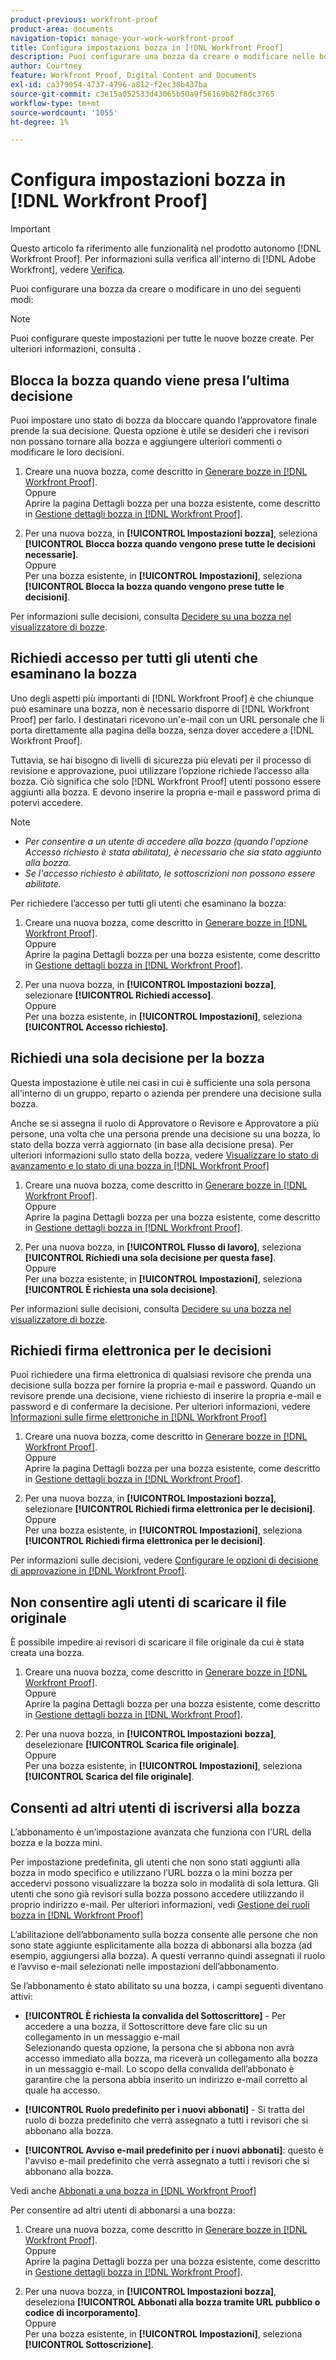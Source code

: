 ```yaml
---
product-previous: workfront-proof
product-area: documents
navigation-topic: manage-your-work-workfront-proof
title: Configura impostazioni bozza in [!DNL Workfront Proof]
description: Puoi configurare una bozza da creare o modificare nelle bozze.
author: Courtney
feature: Workfront Proof, Digital Content and Documents
exl-id: ca379054-4737-4796-a812-f2ec38b437ba
source-git-commit: c3e15a052533d43065b50a9f56169b82f8dc3765
workflow-type: tm+mt
source-wordcount: '1055'
ht-degree: 1%

---
```


# Configura impostazioni bozza in [!DNL Workfront Proof]

>[!IMPORTANT]
>
>Questo articolo fa riferimento alle funzionalità nel prodotto autonomo [!DNL Workfront Proof]. Per informazioni sulla verifica all&#39;interno di [!DNL Adobe Workfront], vedere [Verifica](../../../review-and-approve-work/proofing/proofing.md).

Puoi configurare una bozza da creare o modificare in uno dei seguenti modi:

>[!NOTE]
>
>Puoi configurare queste impostazioni per tutte le nuove bozze create. Per ulteriori informazioni, consulta .

## Blocca la bozza quando viene presa l’ultima decisione

Puoi impostare uno stato di bozza da bloccare quando l’approvatore finale prende la sua decisione. Questa opzione è utile se desideri che i revisori non possano tornare alla bozza e aggiungere ulteriori commenti o modificare le loro decisioni.

1. Creare una nuova bozza, come descritto in [Generare bozze in [!DNL Workfront Proof]](../../../workfront-proof/wp-work-proofsfiles/create-proofs-and-files/generate-proofs.md).\
   Oppure\
   Aprire la pagina Dettagli bozza per una bozza esistente, come descritto in [Gestione dettagli bozza in [!DNL Workfront Proof]](../../../workfront-proof/wp-work-proofsfiles/manage-your-work/manage-proof-details.md).

1. Per una nuova bozza, in **[!UICONTROL Impostazioni bozza]**, seleziona **[!UICONTROL Blocca bozza quando vengono prese tutte le decisioni necessarie]**.\
   Oppure\
   Per una bozza esistente, in **[!UICONTROL Impostazioni]**, seleziona **[!UICONTROL Blocca la bozza quando vengono prese tutte le decisioni]**.

Per informazioni sulle decisioni, consulta [Decidere su una bozza nel visualizzatore di bozze](../../../review-and-approve-work/proofing/reviewing-proofs-within-workfront/make-a-decision-on-a-proof/make-decisions-on-proof.md).

## Richiedi accesso per tutti gli utenti che esaminano la bozza

Uno degli aspetti più importanti di [!DNL Workfront Proof] è che chiunque può esaminare una bozza, non è necessario disporre di [!DNL Workfront Proof] per farlo. I destinatari ricevono un&#39;e-mail con un URL personale che li porta direttamente alla pagina della bozza, senza dover accedere a [!DNL Workfront Proof].

Tuttavia, se hai bisogno di livelli di sicurezza più elevati per il processo di revisione e approvazione, puoi utilizzare l’opzione richiede l’accesso alla bozza. Ciò significa che solo [!DNL Workfront Proof] utenti possono essere aggiunti alla bozza. E devono inserire la propria e-mail e password prima di potervi accedere.

>[!NOTE]
>
>* *Per consentire a un utente di accedere alla bozza (quando l&#39;opzione Accesso richiesto è stata abilitata), è necessario che sia stato aggiunto alla bozza.*
>* *Se l&#39;accesso richiesto è abilitato, le sottoscrizioni non possono essere abilitate.*

Per richiedere l’accesso per tutti gli utenti che esaminano la bozza:

1. Creare una nuova bozza, come descritto in [Generare bozze in [!DNL Workfront Proof]](../../../workfront-proof/wp-work-proofsfiles/create-proofs-and-files/generate-proofs.md).\
   Oppure\
   Aprire la pagina Dettagli bozza per una bozza esistente, come descritto in [Gestione dettagli bozza in [!DNL Workfront Proof]](../../../workfront-proof/wp-work-proofsfiles/manage-your-work/manage-proof-details.md).

1. Per una nuova bozza, in **[!UICONTROL Impostazioni bozza]**, selezionare **[!UICONTROL Richiedi accesso]**.\
   Oppure\
   Per una bozza esistente, in **[!UICONTROL Impostazioni]**, seleziona **[!UICONTROL Accesso richiesto]**.

## Richiedi una sola decisione per la bozza

Questa impostazione è utile nei casi in cui è sufficiente una sola persona all&#39;interno di un gruppo, reparto o azienda per prendere una decisione sulla bozza.

Anche se si assegna il ruolo di Approvatore o Revisore e Approvatore a più persone, una volta che una persona prende una decisione su una bozza, lo stato della bozza verrà aggiornato (in base alla decisione presa). Per ulteriori informazioni sullo stato della bozza, vedere [Visualizzare lo stato di avanzamento e lo stato di una bozza in [!DNL Workfront Proof]](../../../workfront-proof/wp-work-proofsfiles/manage-your-work/view-progress-and-status-of-proof.md)

1. Creare una nuova bozza, come descritto in [Generare bozze in [!DNL Workfront Proof]](../../../workfront-proof/wp-work-proofsfiles/create-proofs-and-files/generate-proofs.md).\
   Oppure\
   Aprire la pagina Dettagli bozza per una bozza esistente, come descritto in [Gestione dettagli bozza in [!DNL Workfront Proof]](../../../workfront-proof/wp-work-proofsfiles/manage-your-work/manage-proof-details.md).

1. Per una nuova bozza, in **[!UICONTROL Flusso di lavoro]**, seleziona **[!UICONTROL Richiedi una sola decisione per questa fase]**.\
   Oppure\
   Per una bozza esistente, in **[!UICONTROL Impostazioni]**, seleziona **[!UICONTROL È richiesta una sola decisione]**.

Per informazioni sulle decisioni, consulta [Decidere su una bozza nel visualizzatore di bozze](../../../review-and-approve-work/proofing/reviewing-proofs-within-workfront/make-a-decision-on-a-proof/make-decisions-on-proof.md#making-a-decision-on-a-proof).

## Richiedi firma elettronica per le decisioni

Puoi richiedere una firma elettronica di qualsiasi revisore che prenda una decisione sulla bozza per fornire la propria e-mail e password. Quando un revisore prende una decisione, viene richiesto di inserire la propria e-mail e password e di confermare la decisione. Per ulteriori informazioni, vedere [Informazioni sulle firme elettroniche in [!DNL Workfront Proof]](../../../workfront-proof/wp-acct-admin/managing-security/electronic-sigs-in-wp.md)

1. Creare una nuova bozza, come descritto in [Generare bozze in [!DNL Workfront Proof]](../../../workfront-proof/wp-work-proofsfiles/create-proofs-and-files/generate-proofs.md).\
   Oppure\
   Aprire la pagina Dettagli bozza per una bozza esistente, come descritto in [Gestione dettagli bozza in [!DNL Workfront Proof]](../../../workfront-proof/wp-work-proofsfiles/manage-your-work/manage-proof-details.md).

1. Per una nuova bozza, in **[!UICONTROL Impostazioni bozza]**, selezionare **[!UICONTROL Richiedi firma elettronica per le decisioni]**.\
   Oppure\
   Per una bozza esistente, in **[!UICONTROL Impostazioni]**, seleziona **[!UICONTROL Richiedi firma elettronica per le decisioni]**.

Per informazioni sulle decisioni, vedere [Configurare le opzioni di decisione di approvazione in [!DNL Workfront Proof]](../../../workfront-proof/wp-acct-admin/account-settings/configure-approval-decision-in-wp.md).

## Non consentire agli utenti di scaricare il file originale

È possibile impedire ai revisori di scaricare il file originale da cui è stata creata una bozza.

1. Creare una nuova bozza, come descritto in [Generare bozze in [!DNL Workfront Proof]](../../../workfront-proof/wp-work-proofsfiles/create-proofs-and-files/generate-proofs.md).\
   Oppure\
   Aprire la pagina Dettagli bozza per una bozza esistente, come descritto in [Gestione dettagli bozza in [!DNL Workfront Proof]](../../../workfront-proof/wp-work-proofsfiles/manage-your-work/manage-proof-details.md).

1. Per una nuova bozza, in **[!UICONTROL Impostazioni bozza]**, deselezionare **[!UICONTROL Scarica file originale]**.\
   Oppure\
   Per una bozza esistente, in **[!UICONTROL Impostazioni]**, seleziona **[!UICONTROL Scarica del file originale]**.

## Consenti ad altri utenti di iscriversi alla bozza

L’abbonamento è un’impostazione avanzata che funziona con l’URL della bozza e la bozza mini.

Per impostazione predefinita, gli utenti che non sono stati aggiunti alla bozza in modo specifico e utilizzano l’URL bozza o la mini bozza per accedervi possono visualizzare la bozza solo in modalità di sola lettura. Gli utenti che sono già revisori sulla bozza possono accedere utilizzando il proprio indirizzo e-mail. Per ulteriori informazioni, vedi [Gestione dei ruoli bozza in [!DNL Workfront Proof]](../../../workfront-proof/wp-work-proofsfiles/share-proofs-and-files/manage-proof-roles.md)

L’abilitazione dell’abbonamento sulla bozza consente alle persone che non sono state aggiunte esplicitamente alla bozza di abbonarsi alla bozza (ad esempio, aggiungersi alla bozza). A questi verranno quindi assegnati il ruolo e l’avviso e-mail selezionati nelle impostazioni dell’abbonamento.

Se l’abbonamento è stato abilitato su una bozza, i campi seguenti diventano attivi:

* **[!UICONTROL È richiesta la convalida del Sottoscrittore]** - Per accedere a una bozza, il Sottoscrittore deve fare clic su un collegamento in un messaggio e-mail\
   Selezionando questa opzione, la persona che si abbona non avrà accesso immediato alla bozza, ma riceverà un collegamento alla bozza in un messaggio e-mail. Lo scopo della convalida dell’abbonato è garantire che la persona abbia inserito un indirizzo e-mail corretto al quale ha accesso.

* **[!UICONTROL Ruolo predefinito per i nuovi abbonati]** - Si tratta del ruolo di bozza predefinito che verrà assegnato a tutti i revisori che si abbonano alla bozza.
* **[!UICONTROL Avviso e-mail predefinito per i nuovi abbonati]**: questo è l&#39;avviso e-mail predefinito che verrà assegnato a tutti i revisori che si abbonano alla bozza.

Vedi anche [Abbonati a una bozza in [!DNL Workfront Proof]](../../../workfront-proof/wp-work-proofsfiles/share-proofs-and-files/subscribe-to-proof.md)

Per consentire ad altri utenti di abbonarsi a una bozza:

1. Creare una nuova bozza, come descritto in [Generare bozze in [!DNL Workfront Proof]](../../../workfront-proof/wp-work-proofsfiles/create-proofs-and-files/generate-proofs.md).\
   Oppure\
   Aprire la pagina Dettagli bozza per una bozza esistente, come descritto in [Gestione dettagli bozza in [!DNL Workfront Proof]](../../../workfront-proof/wp-work-proofsfiles/manage-your-work/manage-proof-details.md).

1. Per una nuova bozza, in **[!UICONTROL Impostazioni bozza]**, deseleziona **[!UICONTROL Abbonati alla bozza tramite URL pubblico o codice di incorporamento]**.\
   Oppure\
   Per una bozza esistente, in **[!UICONTROL Impostazioni]**, seleziona **[!UICONTROL Sottoscrizione]**.
